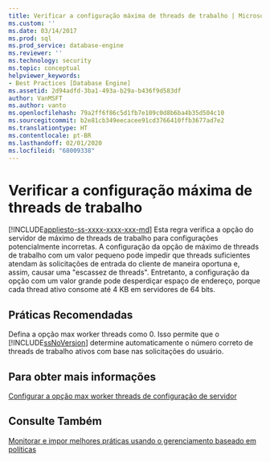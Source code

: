 ```yaml
---
title: Verificar a configuração máxima de threads de trabalho | Microsoft Docs
ms.custom: ''
ms.date: 03/14/2017
ms.prod: sql
ms.prod_service: database-engine
ms.reviewer: ''
ms.technology: security
ms.topic: conceptual
helpviewer_keywords:
- Best Practices [Database Engine]
ms.assetid: 2d94adfd-3ba1-493a-b29a-b436f9d583df
author: VanMSFT
ms.author: vanto
ms.openlocfilehash: 79a2ff6f86c5d1fb7e109c0d8b6ba4b35d504c10
ms.sourcegitcommit: b2e81cb349eecacee91cd3766410ffb3677ad7e2
ms.translationtype: HT
ms.contentlocale: pt-BR
ms.lasthandoff: 02/01/2020
ms.locfileid: "68009338"
---
```

# <a name="verify-max-worker-threads-setting"></a>Verificar a configuração máxima de threads de trabalho
[!INCLUDE[appliesto-ss-xxxx-xxxx-xxx-md](../../includes/appliesto-ss-xxxx-xxxx-xxx-md.md)]
  Esta regra verifica a opção do servidor de máximo de threads de trabalho para configurações potencialmente incorretas. A configuração da opção de máximo de threads de trabalho com um valor pequeno pode impedir que threads suficientes atendam às solicitações de entrada do cliente de maneira oportuna e, assim, causar uma "escassez de threads". Entretanto, a configuração da opção com um valor grande pode desperdiçar espaço de endereço, porque cada thread ativo consome até 4 KB em servidores de 64 bits.  
  
## <a name="best-practices-recommendations"></a>Práticas Recomendadas  
 Defina a opção max worker threads como 0. Isso permite que o [!INCLUDE[ssNoVersion](../../includes/ssnoversion-md.md)] determine automaticamente o número correto de threads de trabalho ativos com base nas solicitações do usuário.  
  
## <a name="for-more-information"></a>Para obter mais informações  
 [Configurar a opção max worker threads de configuração de servidor](../../database-engine/configure-windows/configure-the-max-worker-threads-server-configuration-option.md)  
  
## <a name="see-also"></a>Consulte Também  
 [Monitorar e impor melhores práticas usando o gerenciamento baseado em políticas](../../relational-databases/policy-based-management/monitor-and-enforce-best-practices-by-using-policy-based-management.md)  
  
  
